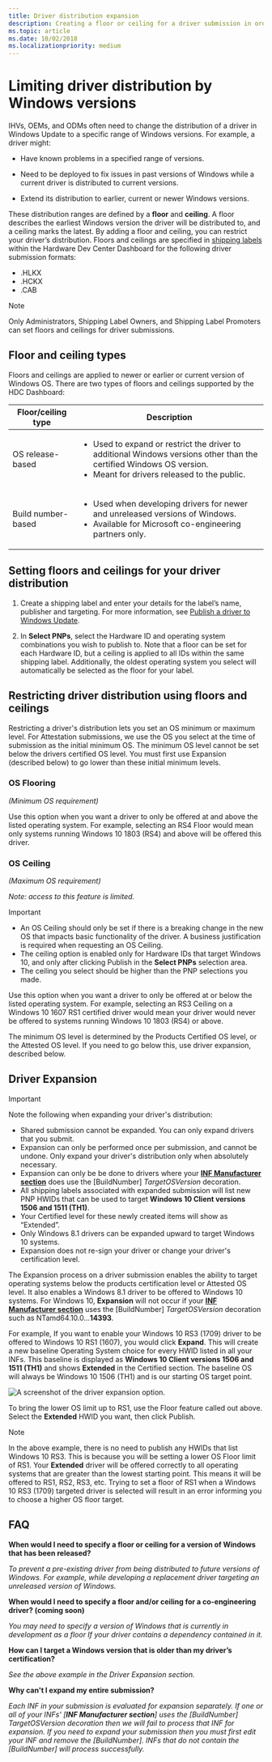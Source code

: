 ```yaml
---
title: Driver distribution expansion
description: Creating a floor or ceiling for a driver submission in order to change its distribution.
ms.topic: article 
ms.date: 10/02/2018
ms.localizationpriority: medium
---
```


# Limiting driver distribution by Windows versions

IHVs, OEMs, and ODMs often need to change the distribution of a driver in Windows Update to a specific range of Windows versions. For example, a driver might:

* Have known problems in a specified range of versions.

* Need to be deployed to fix issues in past versions of Windows while a current driver is distributed to current versions.

* Extend its distribution to earlier, current or newer Windows versions.

These distribution ranges are defined by a **floor** and **ceiling**. A floor describes the earliest Windows version the driver will be distributed to, and a ceiling marks the latest. By adding a floor and ceiling, you can restrict your driver’s distribution. Floors and ceilings are specified in [shipping labels](https://docs.microsoft.com/windows-hardware/drivers/dashboard/manage-driver-distribution-by-submission) within the Hardware Dev Center Dashboard for the following driver submission formats:

* .HLKX
* .HCKX
* .CAB

> [!NOTE]
> Only Administrators, Shipping Label Owners, and Shipping Label Promoters can set floors and ceilings for driver submissions.

## Floor and ceiling types

Floors and ceilings are applied to newer or earlier or current version of Windows OS.
There are two types of floors and ceilings supported by the HDC Dashboard:

| Floor/ceiling type | Description |
| -- | -- |
| OS release-based | <ul><li>Used to expand or restrict the driver to additional Windows versions other than the certified Windows OS version.</li><li>Meant for drivers released to the public.</li></ul> |
| Build number-based | <ul><li>Used when developing drivers for newer and unreleased versions of Windows. </li><li>Available for Microsoft co-engineering partners only.</li></ul> |

## Setting floors and ceilings for your driver distribution

1. Create a shipping label and enter your details for the label’s name, publisher and targeting. For more information, see [Publish a driver to Windows Update](https://docs.microsoft.com/windows-hardware/drivers/dashboard/publish-a-driver-to-windows-update).

2. In **Select PNPs**, select the Hardware ID and operating system combinations you wish to publish to. Note that a floor can be set for each Hardware ID, but a ceiling is applied to all IDs within the same shipping label. Additionally, the oldest operating system you select will automatically be selected as the floor for your label. 

## Restricting driver distribution using floors and ceilings

Restricting a driver's distribution lets you set an OS minimum or maximum level. For Attestation submissions, we use the OS you select at the time of submission as the initial minimum OS. The minimum OS level cannot be set below the drivers certified OS level. You must first use Expansion (described below) to go lower than these initial minimum levels.

### OS Flooring
*(Minimum OS requirement)*

Use this option when you want a driver to only be offered at and above the listed operating system. For example, selecting an RS4 Floor would mean only systems running Windows 10 1803 (RS4) and above will be offered this driver.

### OS Ceiling  
*(Maximum OS requirement)*

*Note: access to this feature is limited.*

> [!IMPORTANT]
> * An OS Ceiling should only be set if there is a breaking change in the new OS that impacts basic functionality of the driver. A business justification is required when requesting an OS Ceiling.
> * The ceiling option is enabled only for Hardware IDs that target Windows 10, and only after clicking Publish in the **Select PNPs** selection area.
> * The ceiling you select should be higher than the PNP selections you made.

Use this option when you want a driver to only be offered at or below the listed operating system. For example, selecting an RS3 Ceiling on a Windows 10 1607 RS1 certified driver would mean your driver would never be offered to systems running Windows 10 1803 (RS4) or above.

The minimum OS level is determined by the Products Certified OS level, or the Attested OS level.  If you need to go below this, use driver expansion, described below.


## Driver Expansion

> [!IMPORTANT]
> Note the following when expanding your driver's distribution:
> * Shared submission cannot be expanded. You can only expand drivers that you submit.
> * Expansion can only be performed once per submission, and cannot be undone. Only expand your driver's distribution only when absolutely necessary.
> * Expansion can only be be done to drivers where your [**INF Manufacturer section**](../install/inf-manufacturer-section.md) does use the [BuildNumber] *TargetOSVersion* decoration.
> * All shipping labels associated with expanded submission will list new PNP HWIDs that can be used to target **Windows 10 Client versions 1506 and 1511 (TH1)**. 
> * Your Certified level for these newly created items will show as “Extended”.
> * Only Windows 8.1 drivers can be expanded upward to target Windows 10 systems.  
> * Expansion does not re-sign your driver or change your driver's certification level.

The Expansion process on a driver submission enables the ability to target operating systems below the products certification level or Attested OS level. It also enables a Windows 8.1 driver to be offered to Windows 10 systems.  For Windows 10, **Expansion** will not occur if your [**INF Manufacturer section**](../install/inf-manufacturer-section.md) uses the [BuildNumber] *TargetOSVersion* decoration such as NTamd64.10.0...**14393**.

For example, If you want to enable your Windows 10 RS3 (1709) driver to be offered to Windows 10 RS1 (1607), you would click **Expand**. This will create a new baseline Operating System choice for every HWID listed in all your INFs.  This baseline is displayed as **Windows 10 Client versions 1506 and 1511 (TH1)** and shows **Extended** in the Certified section.  The baseline OS will always be Windows 10 1506 (TH1) and is our starting OS target point.

![A screenshot of the driver expansion option.](images/new-pnp-nodes.png)

To bring the lower OS limit up to RS1, use the Floor feature called out above.  Select the **Extended** HWID you want, then click Publish.  

> [!NOTE]
> In the above example, there is no need to publish any HWIDs that list Windows 10 RS3.  This is because you will be setting a lower OS Floor limit of RS1.  Your **Extended** driver will be offered correctly to all operating systems that are greater than the lowest starting point.  This means it will be offered to RS1, RS2, RS3, etc.
> Trying to set a floor of RS1 when a Windows 10 RS3 (1709) targeted driver is selected will result in an error informing you to choose a higher OS floor target. 

## FAQ

**When would I need to specify a floor or ceiling for a version of Windows that has been released?**

*To prevent a pre-existing driver from being distributed to future versions of Windows. For example, while developing a replacement driver targeting an unreleased version of Windows.*

**When would I need to specify a floor and/or ceiling for a co-engineering driver? (coming soon)**

*You may need to specify a version of Windows that is currently in development as a floor If your driver contains a dependency contained in it.*

**How can I target a Windows version that is older than my driver’s certification?**

*See the above example in the Driver Expansion section.*

**Why can't I expand my entire submission?**

*Each INF in your submission is evaluated for expansion separately.  If one or all of your INFs' [**INF Manufacturer section**] uses the [BuildNumber] TargetOSVersion decoration then we will fail to process that INF for expansion.  If you need to expand your submission then you must first edit your INF and remove the [BuildNumber].  INFs that do not contain the [BuildNumber] will process successfully.*

